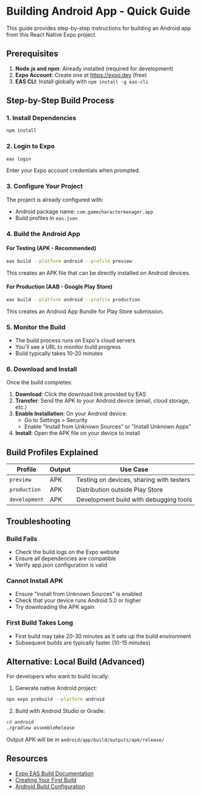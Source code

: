 # Building Android App - Quick Guide

This guide provides step-by-step instructions for building an Android app from this React Native Expo project.

## Prerequisites

1. **Node.js and npm**: Already installed (required for development)
2. **Expo Account**: Create one at https://expo.dev (free)
3. **EAS CLI**: Install globally with `npm install -g eas-cli`

## Step-by-Step Build Process

### 1. Install Dependencies
```bash
npm install
```

### 2. Login to Expo
```bash
eas login
```
Enter your Expo account credentials when prompted.

### 3. Configure Your Project
The project is already configured with:
- Android package name: `com.gamecharactermanager.app`
- Build profiles in `eas.json`

### 4. Build the Android App

#### For Testing (APK - Recommended)
```bash
eas build --platform android --profile preview
```

This creates an APK file that can be directly installed on Android devices.

#### For Production (AAB - Google Play Store)
```bash
eas build --platform android --profile production
```

This creates an Android App Bundle for Play Store submission.

### 5. Monitor the Build
- The build process runs on Expo's cloud servers
- You'll see a URL to monitor build progress
- Build typically takes 10-20 minutes

### 6. Download and Install

Once the build completes:

1. **Download**: Click the download link provided by EAS
2. **Transfer**: Send the APK to your Android device (email, cloud storage, etc.)
3. **Enable Installation**: On your Android device:
   - Go to Settings > Security
   - Enable "Install from Unknown Sources" or "Install Unknown Apps"
4. **Install**: Open the APK file on your device to install

## Build Profiles Explained

| Profile | Output | Use Case |
|---------|--------|----------|
| `preview` | APK | Testing on devices, sharing with testers |
| `production` | APK | Distribution outside Play Store |
| `development` | APK | Development build with debugging tools |

## Troubleshooting

### Build Fails
- Check the build logs on the Expo website
- Ensure all dependencies are compatible
- Verify app.json configuration is valid

### Cannot Install APK
- Ensure "Install from Unknown Sources" is enabled
- Check that your device runs Android 5.0 or higher
- Try downloading the APK again

### First Build Takes Long
- First build may take 20-30 minutes as it sets up the build environment
- Subsequent builds are typically faster (10-15 minutes)

## Alternative: Local Build (Advanced)

For developers who want to build locally:

1. Generate native Android project:
```bash
npx expo prebuild --platform android
```

2. Build with Android Studio or Gradle:
```bash
cd android
./gradlew assembleRelease
```

Output APK will be in `android/app/build/outputs/apk/release/`

## Resources

- [Expo EAS Build Documentation](https://docs.expo.dev/build/introduction/)
- [Creating Your First Build](https://docs.expo.dev/build/setup/)
- [Android Build Configuration](https://docs.expo.dev/build-reference/android-builds/)
